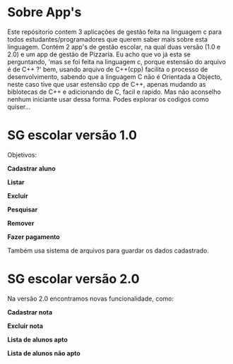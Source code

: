 #  Sobre App's 
Este repósitorio contem 3 aplicações de gestão feita na linguagem c para todos estudantes/programadores
que querem saber mais sobre esta linguagem.
Contém 2 app's de gestão escolar, na qual duas versão (1.0 e 2.0) e um app de gestão de Pizzaria.
Eu acho que vo já esta se perguntando, 'mas se foi feita na linguagem c, porque estensão do arquivo é de C++ ?'
bem, usando arquivo de C++(cpp) facilita o processo de desenvolvimento, sabendo que a linguagem C não é Orientada a Objecto, 
neste caso tive que usar estensão cpp de C++, apenas mudando as biblotecas de C++ e adicionando de C, facil e rapido.
Mas não aconselho nenhum iniciante usar dessa forma.
Podes explorar os codigos como quiser...

# SG escolar versão 1.0

Objetivos:

**Cadastrar aluno**

**Listar**

**Excluir**

**Pesquisar**

**Remover**

**Fazer pagamento**

Também usa sistema de arquivos para guardar os dados cadastrado.


# SG escolar versão 2.0

Na versão 2.0 encontramos novas funcionalidade, como:

**Cadastrar nota**

**Excluir nota**

**Lista de alunos apto**

**Lista de alunos não apto**
